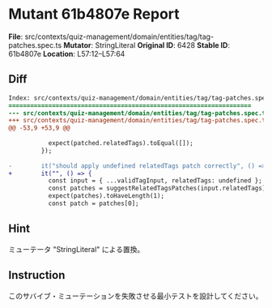 # Mutant 61b4807e Report

**File**: src/contexts/quiz-management/domain/entities/tag/tag-patches.spec.ts
**Mutator**: StringLiteral
**Original ID**: 6428
**Stable ID**: 61b4807e
**Location**: L57:12–L57:64

## Diff

```diff
Index: src/contexts/quiz-management/domain/entities/tag/tag-patches.spec.ts
===================================================================
--- src/contexts/quiz-management/domain/entities/tag/tag-patches.spec.ts	original
+++ src/contexts/quiz-management/domain/entities/tag/tag-patches.spec.ts	mutated #6428
@@ -53,9 +53,9 @@
 
           expect(patched.relatedTags).toEqual([]);
         });
 
-        it("should apply undefined relatedTags patch correctly", () => {
+        it("", () => {
           const input = { ...validTagInput, relatedTags: undefined };
           const patches = suggestRelatedTagsPatches(input.relatedTags);
           expect(patches).toHaveLength(1);
           const patch = patches[0];
```

## Hint

ミューテータ "StringLiteral" による置換。

## Instruction

このサバイブ・ミューテーションを失敗させる最小テストを設計してください。
